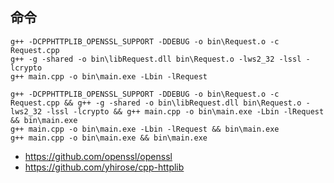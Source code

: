 
## 命令

```
g++ -DCPPHTTPLIB_OPENSSL_SUPPORT -DDEBUG -o bin\Request.o -c Request.cpp
g++ -g -shared -o bin\libRequest.dll bin\Request.o -lws2_32 -lssl -lcrypto
g++ main.cpp -o bin\main.exe -Lbin -lRequest

g++ -DCPPHTTPLIB_OPENSSL_SUPPORT -DDEBUG -o bin\Request.o -c Request.cpp && g++ -g -shared -o bin\libRequest.dll bin\Request.o -lws2_32 -lssl -lcrypto && g++ main.cpp -o bin\main.exe -Lbin -lRequest && bin\main.exe
g++ main.cpp -o bin\main.exe -Lbin -lRequest && bin\main.exe
g++ main.cpp -o bin\main.exe && bin\main.exe

```

- https://github.com/openssl/openssl
- https://github.com/yhirose/cpp-httplib
